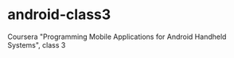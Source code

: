 android-class3
==============

Coursera "Programming Mobile Applications for Android Handheld Systems", class 3
